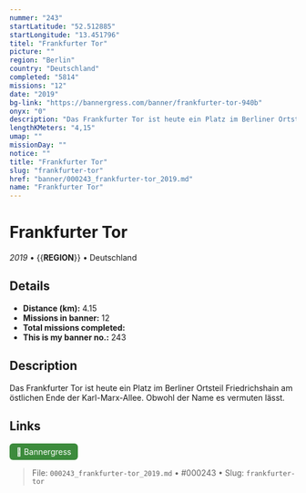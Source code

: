 ```yaml
---
nummer: "243"
startLatitude: "52.512885"
startLongitude: "13.451796"
titel: "Frankfurter Tor"
picture: ""
region: "Berlin"
country: "Deutschland"
completed: "5814"
missions: "12"
date: "2019"
bg-link: "https://bannergress.com/banner/frankfurter-tor-940b"
onyx: "0"
description: "Das Frankfurter Tor ist heute ein Platz im Berliner Ortsteil Friedrichshain am östlichen Ende der Karl-Marx-Allee. Obwohl der Name es vermuten lässt."
lengthKMeters: "4,15"
umap: ""
missionDay: ""
notice: ""
title: "Frankfurter Tor"
slug: "frankfurter-tor"
href: "banner/000243_frankfurter-tor_2019.md"
name: "Frankfurter Tor"
---
```

# Frankfurter Tor

*2019* • {{__REGION__}} • Deutschland





## Details
- **Distance (km):** 4.15
- **Missions in banner:** 12
- **Total missions completed:** 
- **This is my banner no.:** 243



## Description
Das Frankfurter Tor ist heute ein Platz im Berliner Ortsteil Friedrichshain am östlichen Ende der Karl-Marx-Allee. Obwohl der Name es vermuten lässt.



## Links
<a href="https://bannergress.com/banner/frankfurter-tor-940b" target="_blank" style="display:inline-block;margin-right:8px;padding:6px 12px;background:#3c8b3c;color:#fff;text-decoration:none;border-radius:6px;">🔗 Bannergress</a>



> File: `000243_frankfurter-tor_2019.md` • #000243 • Slug: `frankfurter-tor`
